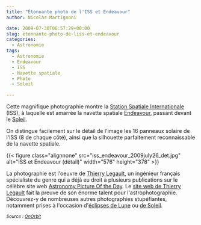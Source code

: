 ```yaml
---
title: "Étonnante photo de l'ISS et Endeavour"
author: Nicolas Martignoni

date: 2009-07-30T06:57:29+00:00
slug: etonnante-photo-de-liss-et-endeavour
categories:
  - Astronomie
tags:
  - Astronomie
  - Endeavour
  - ISS
  - Navette spatiale
  - Photo
  - Soleil

---
```

Cette magnifique photographie montre la [Station Spatiale Internationale][1] (ISS), à laquelle est amarrée la navette spatiale [Endeavour][2], passant devant le [Soleil][3].

On distingue facilement sur le détail de l'image les 16 panneaux solaire de l'ISS (8 de chaque côté), ainsi que la silhouette parfaitement reconnaissable de la navette spatiale.

{{< figure class="alignnone" src="iss_endeavour_2009july26_det.jpg" alt="ISS et Endeavour (détail)" width="576" height="378" >}}

<!--
<img class="size-full alignnone" title="ISS et Endeavour (détail)" src="iss_endeavour_2009july26_det.jpg" alt="ISS et Endeavour (détail)" width="576" height="378" srcset="iss_endeavour_2009july26_det.jpg 576w, iss_endeavour_2009july26_det-300x196.jpg 300w" sizes="(max-width: 576px) 100vw, 576px" />
 -->

La photographie est l'oeuvre de <a href="http://legault.club.fr/info_fr.html">Thierry Legault</a>, un ingénieur français spécialiste du genre qui a déjà eu droit à plusieurs publications sur le célèbre site web <a href="http://apod.nasa.gov/apod/">Astronomy Picture Of the Day</a>. Le <a href="http://www.astrophoto.fr/">site web de Thierry Legault</a> fait la preuve de son énorme talent pour l'astrophotographie. Découvrez-y de nombreuses autres photographies stupéfiantes, notamment prises à l'occasion d'<a href="http://legault.club.fr/eclipse031109.html">éclipses de Lune</a> ou <a href="http://legault.club.fr/eclipse.html">de Soleil</a>.

<p style="text-align: left;">
  <em><small>Source : <a href="http://www.onorbit.com/node/1288">OnOrbit</a></small></em>
</p>

 [1]: https://fr.wikipedia.org/wiki/Station_spatiale_internationale
 [2]: https://www.nasa.gov/centers/kennedy/shuttleoperations/orbiters/orbitersend.html
 [3]: https://fr.wikipedia.org/wiki/Soleil

<!--more-->
